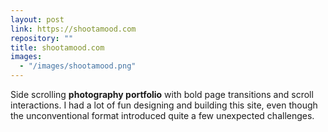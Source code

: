 ```yaml
---
layout: post
link: https://shootamood.com
repository: ""
title: shootamood.com
images:
  - "/images/shootamood.png"
---
```


Side scrolling **photography portfolio** with bold page transitions and scroll interactions. I had a lot of fun designing and building this site, even though the unconventional format introduced quite a few unexpected challenges.
